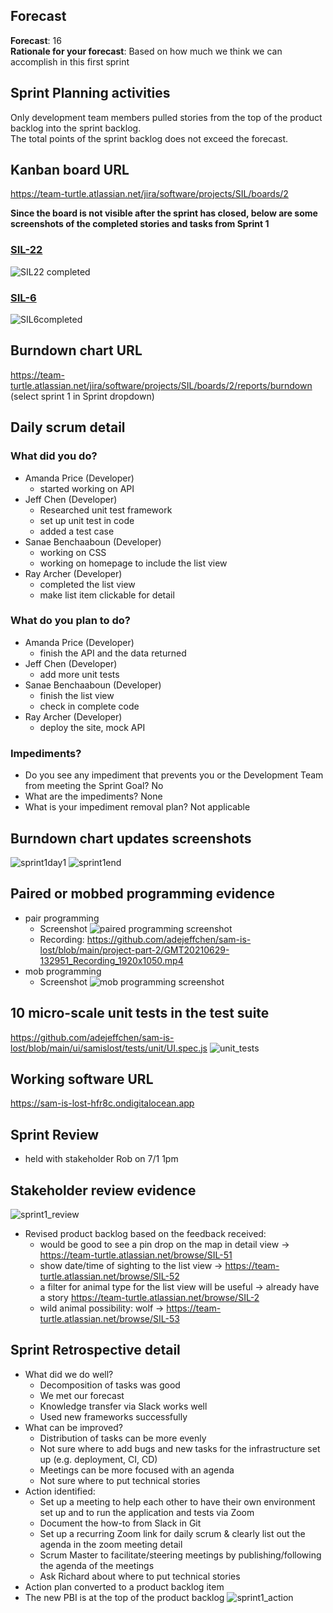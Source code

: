 ## Forecast
**Forecast**: 16  
**Rationale for your forecast**: Based on how much we think we can accomplish in this first sprint  

## Sprint Planning activities
Only development team members pulled stories from the top of the product backlog into the sprint backlog.  
The total points of the sprint backlog does not exceed the forecast.  
## Kanban board URL
https://team-turtle.atlassian.net/jira/software/projects/SIL/boards/2

**Since the board is not visible after the sprint has closed, below are some screenshots of the completed stories and tasks from Sprint 1**

### [SIL-22](https://team-turtle.atlassian.net/browse/SIL-22)
![SIL22 completed](/project-part-2/sprint1_sil22.png)

### [SIL-6](https://team-turtle.atlassian.net/browse/SIL-6) 
![SIL6completed](/project-part-2/sprint1_sil6.png)

## Burndown chart URL
https://team-turtle.atlassian.net/jira/software/projects/SIL/boards/2/reports/burndown  (select sprint 1 in Sprint dropdown) 
## Daily scrum detail
### What did you do?
* Amanda Price (Developer)
  * started working on API
* Jeff Chen (Developer)
  * Researched unit test framework 
  * set up unit test in code
  * added a test case 
* Sanae Benchaaboun (Developer)
  * working on CSS
  * working on homepage to include the list view 
* Ray Archer (Developer)
  * completed the list view 
  * make list item clickable for detail 
### What do you plan to do?
* Amanda Price (Developer)
  * finish the API and the data returned 
* Jeff Chen (Developer)
  * add more unit tests 
* Sanae Benchaaboun (Developer)
  * finish the list view 
  * check in complete code 
* Ray Archer (Developer)
  * deploy the site, mock API
### Impediments?
* Do you see any impediment that prevents you or the Development Team from meeting the Sprint Goal? No
* What are the impediments? None
* What is your impediment removal plan? Not applicable 
## Burndown chart updates screenshots 
![sprint1day1](/project-part-2/sprint1_burndown_day1.png)
![sprint1end](/project-part-2/sprint1_burndown_end.png)
## Paired or mobbed programming evidence 
* pair programming
  * Screenshot ![paired programming screenshot](/project-part-2/pair_programming.png)
  * Recording: https://github.com/adejeffchen/sam-is-lost/blob/main/project-part-2/GMT20210629-132951_Recording_1920x1050.mp4
* mob programming
  * Screenshot ![mob programming screenshot](/project-part-2/mob_programming.png)
## 10 micro-scale unit tests in the test suite 
https://github.com/adejeffchen/sam-is-lost/blob/main/ui/samislost/tests/unit/UI.spec.js
![unit_tests](/project-part-2/unit_tests.png)
## Working software URL
https://sam-is-lost-hfr8c.ondigitalocean.app
## Sprint Review
* held with stakeholder Rob on 7/1 1pm
## Stakeholder review evidence
![sprint1_review](/project-part-2/sprint1_sprint_review_stakeholder.png)
* Revised product backlog based on the feedback received: 
  * would be good to see a pin drop on the map in detail view -> https://team-turtle.atlassian.net/browse/SIL-51
  * show date/time of sighting to the list view -> https://team-turtle.atlassian.net/browse/SIL-52
  * a filter for animal type for the list view will be useful -> already have a story https://team-turtle.atlassian.net/browse/SIL-2
  * wild animal possibility: wolf -> https://team-turtle.atlassian.net/browse/SIL-53
## Sprint Retrospective detail 
* What did we do well?
  * Decomposition of tasks was good
  * We met our forecast 
  * Knowledge transfer via Slack works well 
  * Used new frameworks successfully 
* What can be improved?
  * Distribution of tasks can be more evenly 
  * Not sure where to add bugs and new tasks for the infrastructure set up (e.g. deployment, CI, CD) 
  * Meetings can be more focused with an agenda 
  * Not sure where to put technical stories 
* Action identified: 
  * Set up a meeting to help each other to have their own environment set up and to run the application and tests via Zoom 
  * Document the how-to from Slack in Git 
  * Set up a recurring Zoom link for daily scrum & clearly list out the agenda in the zoom meeting detail
  * Scrum Master to facilitate/steering meetings by publishing/following the agenda of the meetings 
  * Ask Richard about where to put technical stories 
* Action plan converted to a product backlog item 
* The new PBI is at the top of the product backlog
![sprint1_action](/project-part-2/sprint1_retro_actions.png)
